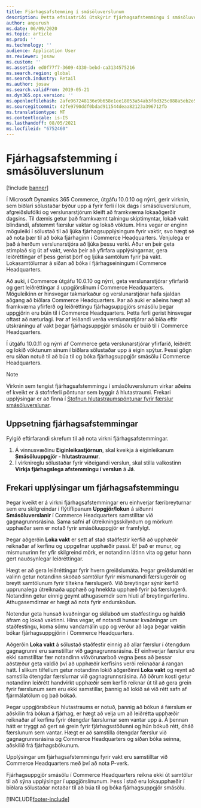 ```yaml
---
title: Fjárhagsafstemming í smásöluverslunum
description: Þetta efnisatriði útskýrir fjárhagsafstemmingu í smásöluverslunum fyrir sölustaði fyrir Microsoft Dynamics 365 Commerce.
author: anpurush
ms.date: 06/09/2020
ms.topic: article
ms.prod: ''
ms.technology: ''
audience: Application User
ms.reviewer: josaw
ms.custom: ''
ms.assetid: ed0f77f7-3609-4330-bebd-ca3134575216
ms.search.region: global
ms.search.industry: Retail
ms.author: josaw
ms.search.validFrom: 2019-05-21
ms.dyn365.ops.version: ''
ms.openlocfilehash: 2afe967248136e9b658e1ee18053a54ab3f0d325c088a5eb2e522fac335c01f0
ms.sourcegitcommit: 42fe9790ddf0bdad911544deaa82123a396712fb
ms.translationtype: MT
ms.contentlocale: is-IS
ms.lasthandoff: 08/05/2021
ms.locfileid: "6752460"
---
```

# <a name="financial-reconciliation-in-retail-stores"></a>Fjárhagsafstemming í smásöluverslunum

[!include [banner](includes/banner.md)]

Í Microsoft Dynamics 365 Commerce, útgáfu 10.0.10 og nýrri, gerir virknin, sem biðlari sölustaðar býður upp á fyrir ferli í lok dags í smásöluverslunum, afgreiðslufólki og verslunarstjórum kleift að framkvæma lokaaðgerðir dagsins. Til dæmis getur það framkvæmt talningu skiptimyntar, lokað vakt blindandi, afstemmt færslur vaktar og lokað vöktum. Hins vegar er enginn möguleiki í sölustað til að ljúka fjárhagsupplýsingum fyrir vaktir, svo hægt sé að nota þær til að bóka fjárhaginn í Commerce Headquarters. Venjulega er það á herðum verslunarstjóra að ljúka þessu verki. Áður en þeir geta stimplað sig út af vakt, verða þeir að yfirfara upplýsingarnar, gera leiðréttingar ef þess gerist þörf og ljúka samtölum fyrir þá vakt. Lokasamtölurnar á síðan að bóka í fjárhagseiningum í Commerce Headquarters.

Að auki, í Commerce útgáfu 10.0.10 og nýrri, geta verslunarstjórar yfirfarið og gert leiðréttingar á uppgjörslínum í Commerce Headquarters. Möguleikinn er hinsvegar takmarkaður og verslunarstjórar hafa sjaldan aðgang að biðlara Commerce Headquarters. Þar að auki er aðeins hægt að framkvæma yfirferð og leiðréttingu fjárhagsuppgjörs smásölu þegar uppgjörin eru búin til í Commerce Headquarters. Þetta ferli gerist hinsvegar oftast að næturlagi. Þar af leiðandi verða verslunarstjórar að bíða eftir útskráningu af vakt þegar fjárhagsuppgjör smásölu er búið til í Commerce Headquarters.

Í útgáfu 10.0.11 og nýrri af Commerce geta verslunarstjórar yfirfarið, leiðrétt og lokið vöktunum sínum í biðlara sölustaðar upp á eigin spýtur. Þessi gögn eru síðan notuð til að búa til og bóka fjárhagsuppgjör smásölu í Commerce Headquarters.

> [!NOTE]
> Virknin sem tengist fjárhagsafstemmingu í smásöluverslunum virkar aðeins ef kveikt er á stofnferli pöntunar sem byggir á hlutastraumi. Frekari upplýsingar er að finna í [Stofnun hlutastraumspöntunar fyrir færslur smásöluverslunar](trickle-feed.md).

## <a name="set-up-financial-reconciliation"></a>Uppsetning fjárhagsafstemmingar

Fylgið eftirfarandi skrefum til að nota virkni fjárhagsafstemmingar.

1. Á vinnusvæðinu **Eiginleikastjórnun**, skal kveikja á eiginleikanum **Smásöluuppgjör - hlutastraumur**.
1. Í virknireglu sölustaðar fyrir viðeigandi verslun, skal stilla valkostinn **Virkja fjárhagslega afstemmingu í verslun** á **Já**.

## <a name="more-information-about-financial-reconciliation"></a>Frekari upplýsingar um fjárhagsafstemmingu

Þegar kveikt er á virkni fjárhagsafstemmingar eru einhverjar færibreyturnar sem eru skilgreindar í flýtiflipanum **Uppgjör/lokun** á síðunni **Smásöluverslanir** í Commerce Headquarters samstilltar við gagnagrunnsrásina. Sama safni af útreikningsskilyrðum og mörkum upphæðar sem er notað fyrir smásöluuppgjör er framfylgt.

Þegar aðgerðin **Loka vakt** er sett af stað staðfestir kerfið að upphæðir reiknaðar af kerfinu og uppgefnar upphæðir passi. Ef það er munur, og mismunurinn fer yfir skilgreind mörk, er notandinn látinn vita og getur hann gert nauðsynlegar leiðréttingar.

Hægt er að gera leiðréttingar fyrir hvern greiðslumáta. Þegar greiðslumáti er valinn getur notandinn skoðað samtölur fyrir mismunandi færslugerðir og breytt samtölunum fyrir tiltekna færslugerð. Við breytingar sýnir kerfið upprunalega útreiknaða upphæð og hnekkta upphæð fyrir þá færslugerð. Notandinn getur einnig geymt athugasemdir sem hluti af breytingarferlinu. Athugasemdirnar er hægt að nota fyrir endurskoðun.

Notendur geta hunsað kvaðningar og skilaboð um staðfestingu og haldið áfram og lokað vaktinni. Hins vegar, ef notandi hunsar kvaðningar um staðfestingu, koma sömu vandamálin upp og verður að laga þegar vaktin bókar fjárhagsuppgjörin í Commerce Headquarters.

Aðgerðin **Loka vakt** á sölustað staðfestir einnig að allar færslur í ótengdum gagnagrunni eru samstilltar við gagnagrunnsrásina. Ef einhverjar færslur eru ekki samstilltar fær notandinn viðvörunarboð vegna þess að þessar aðstæður geta valdið því að upphæðir kerfisins verði reiknaðar á rangan hátt. Í slíkum tilfellum getur notandinn lokið aðgerðinni **Loka vakt** og reynt að samstilla ótengdar færslurnar við gagnagrunnsrásina. Að öðrum kosti getur notandinn leiðrétt handvirkt upphæðir sem kerfið reiknar út til að gera grein fyrir færslunum sem eru ekki samstillar, þannig að lokið sé við rétt safn af fjármálatölum og það bókað. 

Þegar uppgjörsbókun hlutastraums er notuð, þannig að bókun á færslum er aðskilin frá bókun á fjárhag, er hægt að velja um að leiðrétta upphæðir reiknaðar af kerfinu fyrir ótengdar færslurnar sem vantar upp á. Á þennan hátt er tryggt að gert sé grein fyrir fjárhagsstöðunni og hún bókuð rétt, óháð færslunum sem vantar. Hægt er að samstilla ótengdar færslur við gagnagrunnsrásina og Commerce Headquarters og síðan bóka seinna, aðskilið frá fjárhagsbókunum.

Upplýsingar um fjárhagsafstemmingu fyrir vakt eru samstilltar við Commerce Headquarters með því að nota P-verk.

Fjárhagsuppgjör smásölu í Commerce Headquarters reikna ekki út samtölur til að sýna upplýsingar í uppgjörslínunum. Þess í stað eru lokaupphæðir í biðlara sölustaðar notaðar til að búa til og bóka fjárhagsuppgjör smásölu.


[!INCLUDE[footer-include](../includes/footer-banner.md)]